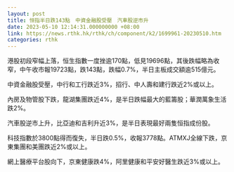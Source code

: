 ```yaml
---
layout: post
title: 恒指半日跌143點　中資金融股受壓　汽車股逆市升
date: 2023-05-10 12:14:31.000000000 +08:00
link: https://news.rthk.hk/rthk/ch/component/k2/1699961-20230510.htm
categories: rthk
---
```


港股初段窄幅上落，恒生指數一度挫逾170點，低見19696點，其後跌幅略為收窄，中午收市報19723點，跌143點，跌幅0.7%，半日主板成交額逾515億元。

中資金融股受壓，中行和工行跌近3%，招行、中人壽和建行跌近2%或以上。

內房及物管股下跌，龍湖集團跌近4%，是半日跌幅最大的藍籌股；華潤萬象生活跌2%。

汽車股逆市上升，比亞迪和吉利升近3%，是半日表現最好兩隻恒指成份股。

科技指數於3800點得而復失，半日跌0.5%，收報3778點。ATMXJ全線下跌，京東集團和美團跌近2%或以上。

網上醫療平台股向下，京東健康跌4%，阿里健康和平安好醫生跌近3%或以上。
